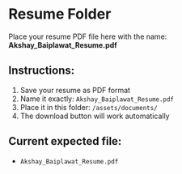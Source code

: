 # Resume Folder

Place your resume PDF file here with the name: **Akshay_Baiplawat_Resume.pdf**

## Instructions:
1. Save your resume as PDF format
2. Name it exactly: `Akshay_Baiplawat_Resume.pdf`
3. Place it in this folder: `/assets/documents/`
4. The download button will work automatically

## Current expected file:
- `Akshay_Baiplawat_Resume.pdf`